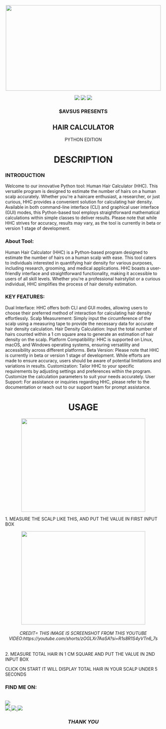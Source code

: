 <div align="center">
  <img border-radius="15px" src="https://cdn.dribbble.com/users/1370484/screenshots/5001113/3d_animated.gif" width="500" height="275"/>
  <p align="center">
    <img src="https://img.shields.io/badge/Version-1.0-red?style=for-the-badge">
    <a href="https://www.instagram.com/aaryaaashu00/" target="_blank"><img src="https://img.shields.io/badge/IG-%40$AVSUS-red?style=for-the-badge&logo=instagram"></a>
    <a href="https://discord.gg/M45DuEN5nH" target="_blank"><img src="https://img.shields.io/badge/-discord-blue?style=for-the-badge&logo=discord"></a>
  </p>
  <p align="center">
    <h3 align="center"><b>$AVSUS PRESENTS</b></h3>
    <h2 align="center">HAIR CALCULATOR</h2> 
    <h7 align="center">PYTHON EDITION</h7>
    <br>
  </p>
  <h1 align="center">DESCRIPTION</h1>
  <h3 align="left">INTRODUCTION</h3>
  <p align="left">
    Welcome to our innovative Python tool: Human Hair Calculator (HHC). This versatile program is designed to estimate the number of hairs on a human scalp accurately. Whether you're a haircare enthusiast, a researcher, or just curious, HHC provides a convenient solution for calculating hair density. Available in both command-line interface (CLI) and graphical user interface (GUI) modes, this Python-based tool employs straightforward mathematical calculations within simple classes to deliver results. Please note that while HHC strives for accuracy, results may vary, as the tool is currently in beta or version 1 stage of development.
  </p>
  <h3 align="left">About Tool:</h3>
  <p align="left">
    Human Hair Calculator (HHC) is a Python-based program designed to estimate the number of hairs on a human scalp with ease. This tool caters to individuals interested in quantifying hair density for various purposes, including research, grooming, and medical applications. HHC boasts a user-friendly interface and straightforward functionality, making it accessible to users of all skill levels. Whether you're a professional hairstylist or a curious individual, HHC simplifies the process of hair density estimation.
  </p>
  <h3 align="left">KEY FEATURES:</h3>
  <p align="left">
    Dual Interface: HHC offers both CLI and GUI modes, allowing users to choose their preferred method of interaction for calculating hair density effortlessly.
    Scalp Measurement: Simply input the circumference of the scalp using a measuring tape to provide the necessary data for accurate hair density calculation.
    Hair Density Calculation: Input the total number of hairs counted within a 1 cm square area to generate an estimation of hair density on the scalp.
    Platform Compatibility: HHC is supported on Linux, macOS, and Windows operating systems, ensuring versatility and accessibility across different platforms.
    Beta Version: Please note that HHC is currently in beta or version 1 stage of development. While efforts are made to ensure accuracy, users should be aware of potential limitations and variations in results.
    Customization: Tailor HHC to your specific requirements by adjusting settings and preferences within the program. Customize the calculation parameters to suit your needs accurately.
    User Support: For assistance or inquiries regarding HHC, please refer to the documentation or reach out to our support team for prompt assistance.
  </p>
  <h1 align="center">USAGE</h1>
  <div align="center">
    <img src="https://github.com/kanishkaminecraft/avshair/assets/113976869/98ed9458-91ff-4482-aba5-4c453db9ce9d" width="400" height="300">
    <p align="left">1. MEASURE THE SCALP LIKE THIS, AND PUT THE VALUE IN FIRST INPUT BOX</p>
     <img src="https://github.com/kanishkaminecraft/avshair/assets/113976869/d882b4e7-db12-408a-ad6b-1350cdf3e4d7" width="400" height="300">
<h6>CREDIT= THIS IMAGE IS SCREENSHOT FROM THIS YOUTUBE VIDEO:https://youtube.com/shorts/zOGLXr7AaSA?si=R1s8R1S4yVTn6_7s</h6>
    <p align="left">2. MEASURE TOTAL HAIR IN 1 CM SQUARE AND PUT THE VALUE IN 2ND INPUT BOX</p>
    <p align="left">CLICK ON START IT WILL DISPLAY TOTAL HAIR IN YOUR SCALP UNDER 5 SECONDS</p>
  </div>
  <h3 align="left">FIND ME ON:</h3>
  <p align="left">
    <br>
    <a href="https://discord.gg/M45DuEN5nH">
      <img src="https://invidget.switchblade.xyz/M45DuEN5nH">
    </a>
    <br>
    <a href="https://github.com/kanishkaminecraft" target="_blank">
      <img src="https://img.shields.io/badge/$AVSUS-green?style=for-the-badge&logo=github">
    </a>
    <a href="https://www.instagram.com/aaryaaashu00/" target="_blank">
      <img src="https://img.shields.io/badge/IG-%40$AVSUS-red?style=for-the-badge&logo=instagram">
    </a>
    <a href="https://www.youtube.com/channel/UCFL-IX_rxNY_AIFdYq4QtWw" target="_blank">
      <img src="https://img.shields.io/badge/YT-%40$AVSUS-red?style=for-the-badge&logo=youtube">
    </a>
  </p>
  <h3 align="center"><i>THANK YOU</i></h3>
</div>
